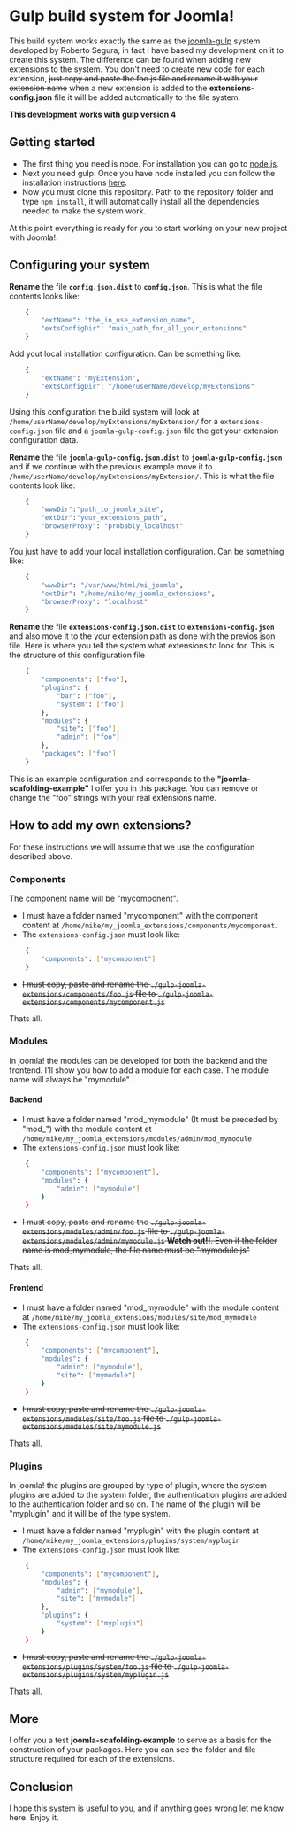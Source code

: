 # Gulp build system for Joomla!

This build system works exactly the same as the [joomla-gulp](https://github.com/phproberto/joomla-gulp) system developed by Roberto Segura, in fact I have based my development on it to create this system.
The difference can be found when adding new extensions to the system.
You don't need to create new code for each extension, <del>just copy and paste the foo.js file and rename it with your extension name</del> when a new extension is added to the **extensions-config.json** file it will be added automatically to the file system.

**This development works with gulp version 4**

## Getting started
* The first thing you need is node. For installation you can go to [node.js](https://nodejs.org).
* Next you need gulp. Once you have node installed you can follow the installation instructions [here](https://gulpjs.com/docs/en/getting-started/quick-start).
* Now you must clone this repository. Path to the repository folder and type `npm install`, it will automatically install all the dependencies needed to make the system work.

At this point everything is ready for you to start working on your new project with Joomla!.

## Configuring your system

**Rename** the file **`config.json.dist`** to **`config.json`**.
This is what the file contents looks like:

```bash
    {
        "extName": "the_in_use_extension_name",
        "extsConfigDir": "main_path_for_all_your_extensions"
    }
```

Add yout local installation configuration. Can be something like:

```bash
    {
        "extName": "myExtension",
        "extsConfigDir": "/home/userName/develop/myExtensions"
    }
```

Using this configuration the build system will look at `/home/userName/develop/myExtensions/myExtension/` for a `extensions-config.json` file and a `joomla-gulp-config.json` file the get your extension configuration data.

**Rename** the file **`joomla-gulp-config.json.dist`** to **`joomla-gulp-config.json`** and if we continue with the previous example move it to `/home/userName/develop/myExtensions/myExtension/`.
This is what the file contents look like:

```bash
    {
        "wwwDir":"path_to_joomla_site",
        "extDir":"your_extensions_path",
        "browserProxy": "probably_localhost"
    }
```
You just have to add your local installation configuration. Can be something like:

```bash
    {
        "wwwDir": "/var/www/html/mi_joomla",
        "extDir": "/home/mike/my_joomla_extensions",
        "browserProxy": "localhost"
    }
```

**Rename** the file **`extensions-config.json.dist`** to **`extensions-config.json`** and also move it to the your extension path as done with the previos json file. Here is where you tell the system what extensions to look for.
This is the structure of this configuration file
```bash
    {
        "components": ["foo"],
        "plugins": {
            "bar": ["foo"],
            "system": ["foo"]
        },
        "modules": {
            "site": ["foo"],
            "admin": ["foo"]
        },
        "packages": ["foo"]
    }
```
This is an example configuration and corresponds to the **"joomla-scafolding-example"** I offer you in this package. You can remove or change the "foo" strings with your real extensions name.

## How to add my own extensions?

For these instructions we will assume that we use the configuration described above.

### Components
The component name will be "mycomponent".
* I must have a folder named "mycomponent" with the component content at `/home/mike/my_joomla_extensions/components/mycomponent`.
* The `extensions-config.json` must look like:
```bash
    {
        "components": ["mycomponent"]
    }
```
* <del>I must copy, paste and rename the `./gulp-joomla-extensions/components/foo.js` file to `./gulp-joomla-extensions/components/mycomponent.js`</del>

Thats all.

### Modules
In joomla! the modules can be developed for both the backend and the frontend. I'll show you how to add a module for each case.
The module name will always be "mymodule".

#### Backend
* I must have a folder named "mod_mymodule" (It must be preceded by "mod_") with the module content at `/home/mike/my_joomla_extensions/modules/admin/mod_mymodule`
* The `extensions-config.json` must look like:
```bash
    {
        "components": ["mycomponent"],
        "modules": {
            "admin": ["mymodule"]
        }
    }
```
* <del>I must copy, paste and rename the `./gulp-joomla-extensions/modules/admin/foo.js` file to `./gulp-joomla-extensions/modules/admin/mymodule.js`
**Watch out!!**. Even if the folder name is mod_mymodule, the file name must be "mymodule.js"</del>

Thats all.

#### Frontend
* I must have a folder named "mod_mymodule" with the module content at `/home/mike/my_joomla_extensions/modules/site/mod_mymodule`
* The `extensions-config.json` must look like:
```bash
    {
        "components": ["mycomponent"],
        "modules": {
            "admin": ["mymodule"],
            "site": ["mymodule"]
        }
    }
```
* <del>I must copy, paste and rename the `./gulp-joomla-extensions/modules/site/foo.js` file to `./gulp-joomla-extensions/modules/site/mymodule.js`</del>

Thats all.

### Plugins
In joomla! the plugins are grouped by type of plugin, where the system plugins are added to the system folder, the authentication plugins are added to the authentication folder and so on.
The name of the plugin will be "myplugin" and it will be of the type system.

* I must have a folder named "myplugin" with the plugin content at `/home/mike/my_joomla_extensions/plugins/system/myplugin`
* The `extensions-config.json` must look like:
```bash
    {
        "components": ["mycomponent"],
        "modules": {
            "admin": ["mymodule"],
            "site": ["mymodule"]
        },
        "plugins": {
            "system": ["myplugin"]
        }
    }
```
* <del>I must copy, paste and rename the `./gulp-joomla-extensions/plugins/system/foo.js` file to `./gulp-joomla-extensions/plugins/system/myplugin.js`</del>

Thats all.

## More

I offer you a test **joomla-scafolding-example** to serve as a basis for the construction of your packages. Here you can see the folder and file structure required for each of the extensions.

## Conclusion

I hope this system is useful to you, and if anything goes wrong let me know here.
Enjoy it.
